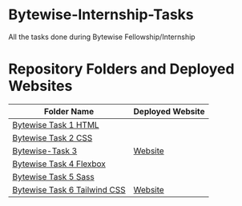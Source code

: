 # Bytewise-Internship-Tasks
All the tasks done during Bytewise Fellowship/Internship

# Repository Folders and Deployed Websites

| Folder Name | Deployed Website |
|-------------|------------------|
| [Bytewise Task 1 HTML](https://github.com/Hasnain-Mustafa/Bytewise-Internship-Tasks/tree/main/Bytewise%20Task%201%20HTML) | |
| [Bytewise Task 2 CSS](https://github.com/Hasnain-Mustafa/Bytewise-Internship-Tasks/tree/main/Bytewise%20Task%202%20CSS) | |
| [Bytewise-Task 3](https://github.com/Hasnain-Mustafa/Bytewise-Internship-Tasks/tree/main/Bytewise-Task%203) | [Website](https://creativeagency-demo.netlify.app/) |
| [Bytewise Task 4 Flexbox](https://github.com/Hasnain-Mustafa/Bytewise-Internship-Tasks/tree/main/Bytewise%20Task%204%20Flexbox) | |
| [Bytewise Task 5 Sass](https://github.com/Hasnain-Mustafa/Bytewise-Internship-Tasks/tree/main/Bytewise%20Task%205%20Sass) | |
| [Bytewise Task 6 Tailwind CSS](https://github.com/Hasnain-Mustafa/Bytewise-Internship-Tasks/tree/main/Bytewise%20Task%206%20Tailwind%20CSS) | [Website](https://pricing-cards-tailwind.netlify.app/) |
